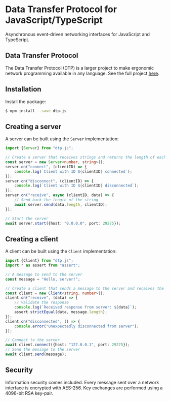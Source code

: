 # Data Transfer Protocol for JavaScript/TypeScript

Asynchronous event-driven networking interfaces for JavaScript and TypeScript.

## Data Transfer Protocol

The Data Transfer Protocol (DTP) is a larger project to make ergonomic network programming available in any language.
See the full project [here](https://wkhallen.com/dtp/).

## Installation

Install the package:

```sh
$ npm install --save dtp.js
```

## Creating a server

A server can be built using the `Server` implementation:

```ts
import {Server} from "dtp.js";

// Create a server that receives strings and returns the length of each string
const server = new Server<number, string>();
server.on("connect", (clientID) => {
    console.log(`Client with ID ${clientID} connected`);
});
server.on("disconnect", (clientID) => {
    console.log(`Client with ID ${clientID} disconnected`);
});
server.on("receive", async (clientID, data) => {
    // Send back the length of the string
    await server.send(data.length, clientID);
});

// Start the server
await server.start({host: "0.0.0.0", port: 29275});
```

## Creating a client

A client can be built using the `Client` implementation:

```ts
import {Client} from "dtp.js";
import * as assert from "assert";

// A message to send to the server
const message = "Hello, server!";

// Create a client that sends a message to the server and receives the length of the message
const client = new Client<string, number>();
client.on("receive", (data) => {
    // Validate the response
    console.log(`Received response from server: ${data}`);
    assert.strictEqual(data, message.length);
});
client.on("disconnected", () => {
    console.error("Unexpectedly disconnected from server");
});

// Connect to the server
await client.connect({host: "127.0.0.1", port: 29275});
// Send the message to the server
await client.send(message);
```

## Security

Information security comes included. Every message sent over a network interface is encrypted with AES-256. Key
exchanges are performed using a 4096-bit RSA key-pair.
